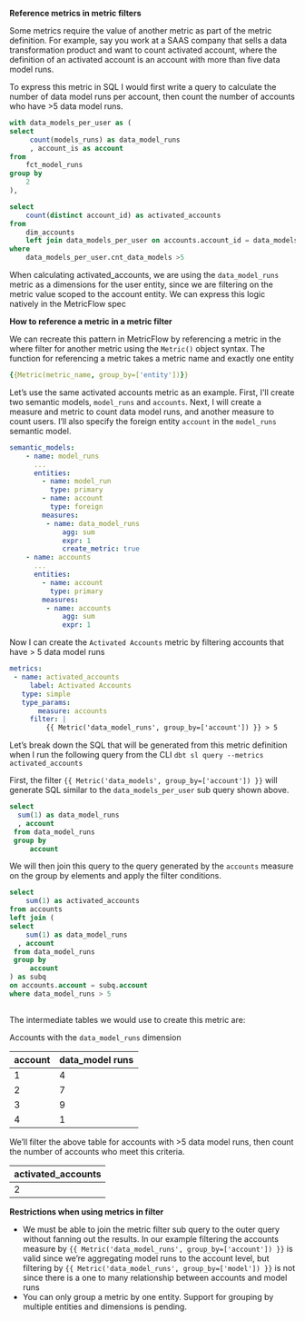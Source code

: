 **Reference metrics in metric filters**

Some metrics require the value of another metric as part of the metric definition. For example, say you work at a SAAS company that sells a data transformation product and want to count activated account, where the definition of an activated account is an account with more than five data model runs.  

To express this metric in SQL I would first write a query to calculate the number of data model runs per account, then count the number of accounts who have >5 data model runs. 

```sql
with data_models_per_user as (
select
	 count(models_runs) as data_model_runs
	 , account_is as account
from 
	fct_model_runs
group by 
	2
),

select
	count(distinct account_id) as activated_accounts
from 
	dim_accounts 
	left join data_models_per_user on accounts.account_id = data_models_per_user.account
where 
	data_models_per_user.cnt_data_models >5
```

When calculating  activated_accounts, we are using the `data_model_runs` metric as a dimensions for the user entity, since we are filtering on the metric value scoped to the account entity. We can express this logic natively in the MetricFlow spec

**How to reference a metric in a metric filter**

We can recreate this pattern in MetricFlow by referencing a metric in the where filter for another metric using the `Metric()` object syntax. The function for referencing a metric takes a metric name and exactly one entity 

```yaml
{{Metric(metric_name, group_by=['entity'])}}  
```

Let’s use the same activated accounts metric as an example. First, I'll create two semantic models, `model_runs` and `accounts`. Next, I will create a measure and metric to count data model runs, and another measure to count users. I’ll also specify the foreign entity `account`  in the `model_runs` semantic model.

```yaml
semantic_models:
	- name: model_runs
	  ...
	  entities:
	    - name: model_run
	      type: primary
	    - name: account
	      type: foreign
		measures:
		 - name: data_model_runs
			 agg: sum
			 expr: 1
			 create_metric: true
	- name: accounts
	  ...
	  entities:
	    - name: account
	      type: primary
		measures:
		 - name: accounts
			 agg: sum
			 expr: 1
```

Now I can create the `Activated Accounts` metric by filtering accounts that have > 5 data model runs

```yaml
metrics:
 - name: activated_accounts
	 label: Activated Accounts
   type: simple
   type_params:
	   measure: accounts
	 filter: |
		 {{ Metric('data_model_runs', group_by=['account']) }} > 5
```

Let’s break down the SQL that will be generated from this metric definition when I run the following query from the CLI `dbt sl query --metrics activated_accounts` 

First, the filter `{{ Metric('data_models', group_by=['account']) }}` will generate SQL similar to the `data_models_per_user` sub query shown above.

```sql
select
  sum(1) as data_model_runs
  , account
 from data_model_runs
 group by 
	 account
```

We will then join this query to the query generated by the `accounts` measure on the group by elements and apply the filter conditions.

```sql
select
	sum(1) as activated_accounts
from accounts
left join (
select
    sum(1) as data_model_runs
  , account
 from data_model_runs
 group by 
	 account
) as subq
on accounts.account = subq.account
where data_model_runs > 5
	
```

The intermediate tables we would use to create this metric are:

Accounts with the `data_model_runs` dimension

| account | data_model runs |
| --- | --- |
| 1 | 4 |
| 2 | 7 |
| 3 | 9 |
| 4 | 1 |

We’ll filter the above table for  accounts with >5 data model runs, then count the number of accounts who meet this criteria.

| activated_accounts |
| --- |
| 2 |

**Restrictions when using metrics in filter**

- We must be able to join the metric filter sub query to the outer query without fanning out the results. In our example filtering the accounts measure by `{{ Metric('data_model_runs', group_by=['account']) }}` is valid since we’re aggregating model runs to the account level, but filtering by `{{ Metric('data_model_runs', group_by=['model']) }}` is not since there is a one to many relationship between accounts and model runs
- You can only group a metric by one entity. Support for grouping by multiple entities and dimensions is pending.